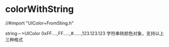 # colorWithString

//#import "UIColor+FromSting.h"

string－>UIColor     0xFF....,FF.....,#......,123.123.123 字符串转颜色对象，支持以上三种格式


